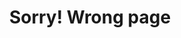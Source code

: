 ---
title: Sorry! Wrong page
layout: '404'

heading1: Sorry! This page doesn't exist anymore.
cta: Go to homepage
---